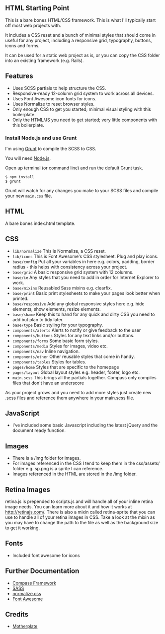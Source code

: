## HTML Starting Point
This is a bare bones HTML/CSS framework. This is what I'll typically start off most web projects with.

It includes a CSS reset and a bunch of minimal styles that should come in useful for any project, including a responsive grid, typography, buttons, icons and forms.

It can be used for a static web project as is, or you can copy the CSS folder into an existing framework (e.g. Rails).

## Features
* Uses SCSS partials to help structure the CSS.
* Responsive-ready 12-column grid system to work across all devices.
* Uses Font Awesome icon fonts for icons.
* Uses Normalize to reset browser styles.
* Only enough CSS to get you started; minimal visual styling with this boilerplate.
* Only the HTML/JS you need to get started; very little components with this boilerplate.

### Install Node.js and use Grunt
I'm using [Grunt](http://gruntjs.com/) to compile the SCSS to CSS.

You will need [Node.js](https://nodejs.org/download/). 

Open up terminal (or command line) and run the default Grunt task.
```
$ npm install
$ grunt
```

Grunt will watch for any changes you make to your SCSS files and compile your new `main.css` file.

## HTML
A bare bones index.html template.

## CSS
* `lib/normalize` This is Normalize, a CSS reset.
* `lib/icons` This is Font Awesome's CSS stylesheet. Plug and play icons.
* `base/config` Put all your variables in here e.g. colors, padding, border radius - this helps with consistency across your project.
* `base/grid` A basic responsive grid system with 12 columns.
* `base/ie` Any styles that you need to add in order for Internet Explorer to work.
* `base/mixins` Reusabled Sass mixins e.g. clearfix.
* `base/print` Basic print stylesheets to make your pages look better when printed.
* `base/responsive` Add any global responsive styles here e.g. hide elements, show elements, resize elements.
* `base/shame` Keep this to hand for any quick and dirty CSS you need to add but plan to tidy later.
* `base/type` Basic styling for your typography.
* `components/alerts` Alerts to notify or give feedback to the user
* `components/buttons` Styles for any text links and/or buttons.
* `components/forms` Some basic form styles.
* `components/media` Styles for images, video etc.
* `components/nav` Inline navigation.
* `components/other` Other reusable styles that come in handy.
* `components/tables` Styles for tables.
* `pages/home` Styles that are specific to the homepage
* `pages/layout` Global layout styles e.g. header, footer, logo etc.
* `main.scss` This brings all the partials together. Compass only compiles files that don't have an underscore

As your project grows and you need to add more styles just create new .scss files and reference them anywhere in your main.scss file.

## JavaScript ##
* I've included some basic Javascript including the latest jQuery and the document ready function.

## Images ##
* There is a /img folder for images.
* For images referenced in the CSS I tend to keep them in the css/assets/ folder e.g. sp.png is a sprite I can reference.
* Images referenced in the HTML are stored in the /img folder.

## Retina Images ##
retina.js is prepended to scripts.js and will handle all of your inline retina image needs. You can learn more about it and how it works at http://retinajs.com/. There is also a mixin called retina-sprite that you can use to handle all of your retina images in CSS. Take a look at the mixin as you may have to change the path to the file as well as the background size to get it working.

## Fonts ##
* Included font awesome for icons

## Further Documentation ##
* <a href="http://compass-style.org/">Compass Framework</a>
* <a href="http://sass-lang.com/">SASS</a>
* <a href="http://necolas.github.com/normalize.css/">normalize.css</a>
* <a href="http://fontawesome.io/">Font Awesome</a>

## Credits ##
* <a href="http://leemunroe.github.io/motherplate/example.html">Motherplate</a>
